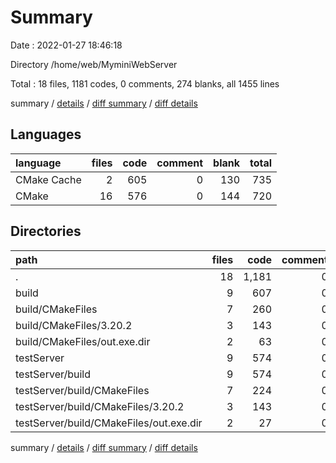 # Summary

Date : 2022-01-27 18:46:18

Directory /home/web/MyminiWebServer

Total : 18 files,  1181 codes, 0 comments, 274 blanks, all 1455 lines

summary / [details](details.md) / [diff summary](diff.md) / [diff details](diff-details.md)

## Languages
| language | files | code | comment | blank | total |
| :--- | ---: | ---: | ---: | ---: | ---: |
| CMake Cache | 2 | 605 | 0 | 130 | 735 |
| CMake | 16 | 576 | 0 | 144 | 720 |

## Directories
| path | files | code | comment | blank | total |
| :--- | ---: | ---: | ---: | ---: | ---: |
| . | 18 | 1,181 | 0 | 274 | 1,455 |
| build | 9 | 607 | 0 | 137 | 744 |
| build/CMakeFiles | 7 | 260 | 0 | 63 | 323 |
| build/CMakeFiles/3.20.2 | 3 | 143 | 0 | 44 | 187 |
| build/CMakeFiles/out.exe.dir | 2 | 63 | 0 | 8 | 71 |
| testServer | 9 | 574 | 0 | 137 | 711 |
| testServer/build | 9 | 574 | 0 | 137 | 711 |
| testServer/build/CMakeFiles | 7 | 224 | 0 | 63 | 287 |
| testServer/build/CMakeFiles/3.20.2 | 3 | 143 | 0 | 44 | 187 |
| testServer/build/CMakeFiles/out.exe.dir | 2 | 27 | 0 | 8 | 35 |

summary / [details](details.md) / [diff summary](diff.md) / [diff details](diff-details.md)